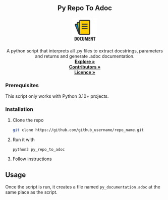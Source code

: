 <!-- PROJECT LOGO -->
<br />
<div align="center">
   <h2 align="center">Py Repo To Adoc</h2>

  <a href="https://github.com/CFabien00/py_repo_to_adoc">
    <img src="images/logo.png" alt="Logo" width="80" height="80">
  </a>

  <p align="center">
    A python script that interprets all .py files to extract docstrings, parameters and returns and generate .adoc documentation.
    <br />
    <a href="https://github.com/CFabien00/py_repo_to_adoc"><strong>Explore »</strong></a>
    <br />
    <a href="https://github.com/CFabien00/py_repo_to_adoc/graphs/contributors"><strong>Contributors »</strong></a>
    <br />
    <a href="https://github.com/CFabien00/py_repo_to_adoc/blob/main/LICENSE"><strong>Licence »</strong></a>
    <br />
  </p>
</div>


<!-- GETTING STARTED -->

### Prerequisites

This script only works with Python 3.10+ projects.

### Installation

1. Clone the repo
   ```sh
   git clone https://github.com/github_username/repo_name.git
   ```
2. Run it with
    ```shell
    python3 py_repo_to_adoc
    ```
3. Follow instructions

<!-- USAGE EXAMPLES -->

## Usage

Once the script is run, it creates a file named `py_documentation.adoc` at the same place as the script.
